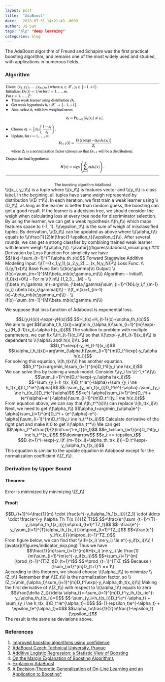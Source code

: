 ```yaml
---
layout: post
title:  "AdaBoost"
date:   2018-07-31 14:21:49 -0000
author: Ji Sun
tags: "nlp" "deep learning"
categories: blog
---
```

<script type="text/javascript" src="http://cdn.mathjax.org/mathjax/latest/MathJax.js?config=default"></script>
The AdaBoost algorithm of Freund and Schapire was the first practical boosting algorithm, and remains one of the most widely used and studied, with applications in numerous fields.
### Algorithm
![avatar](/figures/adaboost_program.png)
<center><small>The boosting algorithm AdaBoost</small></center>
\\((x_i, y_i)\\) is a tuple where \\(x_i\\) is features vector and \\(y_i\\) is class label.
In the begining, all tuples have same weigh represented by distribution \\(D_t^i\\).
In each iteration, we first train a weak learner using \\(D_t\\), as long as the learner is better than random guess,
the boosting can get a good result. If the learner is a decision tree, we should consider the weigh when calculating
loss at every tree node for discriminator selection. By using the learner, we can get a weak hypothesis \\(h_t\\) which maps
features space to {-1, 1}.
\\(\epsilon_t\\) is the sum of weigh of misclassified tuples. By derivation, \\(D_t\\) can be updated as above where \\(\alpha_t\\) equals to
\\(\frac{1}{2}ln(\frac{1-\epsilon_t}{\epsilon_t})\\).
After several rounds, we can get a strong classfier by combining trained weak learner with learner weigh \\(\alpha_t\\).
![avatar](/figures/adaboost_visual.png)
### Derivation by Loss Function
For simplicity we have $$H(x)=\sum_{t=1}^{T}\alpha_th_t(x)$$
Forward Stagewise Additive Modeling  
Input: \\(T={(x_1,y_1),(x_2,y_2),...,(x_N,y_N)}\\)  
Loss Func: \\(L(y,f(x))\\)  
Base Func Set: \\(b(x;\gamma)\\)  
Output: \\(f(x)=\sum_{m=1}^{M}\beta_mb(x;\gamma_m)\\)  
Algorithm:  
- Initial\\(f_0(x)=0\\)
- For m \\(\in\\) {1,2,3,...,M}
    - \\((\beta_m,\gamma_m)=arg\min_{\beta,\gamma}\sum_{i=1}^{N}L(y_i,f_{m-1}(x_i)+\beta b(x_i;\gamma))\\)
    - \\(f_m(x)=f_{m-1}(x)+\beta_mb(x;\gamma_m)\\)
    - \\(f(x)=\sum_{m=1}^{M}\beta_mb(x;\gamma_m)\\)
    
We suppose that loss function of Adaboost is exponential loss.  
<center>
$$L(y,H(x))=\exp(-yH(x))$$  
$$H_t(x)=H_{t-1}(x)+\alpha_th_t(x)$$  
</center>
We aim to get  
$$(\alpha_t,h_t(x))=arg\min_{\alpha,h}\sum_{i=1}^{m}\exp(-y_i(H_{t-1}(x_i)+\alpha h(x_i)))$$  
The solution to problem with multiple parameters, we can fix \\(H_{t-1}(x_i)\\) so that \\(\exp(-y_iH_{t-1}(x_i))\\) is dependent to
\\(\alpha\ and\ h(x_i)\\). Set
<center>
$$D_t^i=\exp(-y_iH_{t-1}(x_i))$$  
$$(\alpha_t,h_t(x))=arg\min_{\alpha,h}\sum_{i=1}^{m}D_t^i\exp(-y_i\alpha h(x_i))$$  
</center>
For solving this equation, \\(h_t(x)\\) has another equation.  
<center>
$$h_t^*(x)=arg\min_h\sum_{i=1}^{m}D_t^iI(y_i \ne h(x_i))$$  
</center>
We can solve this by training a weak model.  
Consider \\(y_i \in \\{-1,+1\\}\\)  
<center>
$$\sum_{i=1}^{m}D_t^i\exp(-y_i\alpha h(x_i))$$  
$$=\sum_{y_i=h_t(x_i)}D_t^ie^{-\alpha}+\sum_{y_i \ne h_t(x_i)}D_t^ie^{\alpha}$$  
$$=\sum_{y_i=h_t(x_i)}D_t^ie^{-\alpha}+\sum_{y_i \ne h_t(x_i)}D_t^ie^{\alpha}$$  
$$=e^{-\alpha}\sum_{i=1}^{m}D_t^i + (e^{\alpha}-e^{-\alpha})\sum_{i=1}^{m}D_t^iI(y_i \ne h(x_i))$$  
</center>
From equation above, we can say that \\(h_t^*(x)\\) can replace \\(h_t(x_i)\\)    
Next, we need to get \\(\alpha_t\\)  
$$\alpha_t=arg\min_{\alpha}e^{-\alpha}\sum_{i=1}^{m}D_t^i + (e^{\alpha}-e^{-\alpha})\sum_{i=1}^{m}D_t^iI(y_i \ne h_t^*(x_i))$$  
Calculate derivative of the right part and make it 0 to get \\(\alpha_t^*\\)  
We can get  
<center>
$$\alpha_t^*=\frac{1}{2}ln\frac{1-e_t}{e_t}$$  
$$e_t=\sum_{i=1}{m}D_t^iI(y_i \ne h_t^*(x_i))$$  
$$\downarrow$$  
$$e_t == \epsilon_t$$  
$$D_{t+1}^i=\exp(-y_i(f_{m-1}(x_i)+\alpha_th_t(x_i)))=D_t^i\exp(-y_i\alpha_th_t(x_i))$$  
</center>
This equation is similar to the update equation in Adaboost except for the normalization coefficient \\(Z_t\\).

### Derivation by Upper Bound
#### Theorem:
Error is minimized by minimizing \\(Z_t\\)  
#### Proof: 
<center>
$$D_{t+1}^i=\frac{1}{m} \cdot \frac{e^{-y_i\alpha_1h_1(x_i)}}{Z_1} \cdot \ldots \cdot \frac{e^{-y_i\alpha_Th_T(x_i)}}{Z_T}$$
$$=\frac{e^{\sum_{t=1}^{T}-y_i\alpha_th_t(x_i)}}{m\prod_{t=1}^TZ_t}$$
$$=\frac{e^{-y_i\sum_{t=1}^{T}\alpha_th_t(x_i)}}{m\prod_{t=1}^TZ_t}$$
$$=\frac{e^{-y_if(x_i)}}{m\prod_{t=1}^TZ_t}$$
</center>
From figure below, we can find that \\(I(H(x_i) \ne y_i) \le e^{-y_if(x_i)}\\)
![avatar](/figures/indicator_exp.png)
Thus we have  
<center>
$$\frac{1}{m}\sum_{i=1}^{m}I(H(x_i) \ne y_i) \le \frac{1}{m}\sum_{i=1}^{m}e^{-y_if(x_i)}$$
$$=\sum_{i=1}^{m}(\prod_{t=1}^{T}Z_t)D_{t+1}^i$$
$$=\prod_{t=1}^{T}Z_t$$ Because \(\sum_{i=1}^{m}D_{t+1}^i == 1\)
</center>
According to this theorem, we should choose \\(\alpha_t\\) to minimize \\(Z_t\\)  
Remember that \\(Z_t\\) is the normalization factor, so \\(Z_t=\min_{\alpha_t}\sum_{i=1}^{m}D_t^i\exp(-y_i\alpha_th_t(x_i))\\)  
Making the first derivative of \\(Z_t\\) with respect to \\(\alpha_t\\) equals to zero  
<center>
$$\frac{\delta Z_t}{\delta \alpha_t}=-\sum_{i=1}^{m}D_t^iy_ih_t(x_i)e^{-y_i\alpha_th_t(x_i)}=0$$
$$-\sum_{y_i=h_t(x_i)}D_t^ie^{-\alpha_t} + \sum_{y_i \ne h_t(x_i)}D_t^ie^{\alpha_t}=0$$
$$-(1-\epsilon_t)e^{-\alpha_t} + \epsilon_te^{\alpha_t}=0$$
$$\alpha_t=\frac{1}{2}ln\frac{1-\epsilon_t}{\epsilon_t}$$
</center>
The result is the same as deviations above.

### References
1. [Improved boosting algorithms using confidence](/resource/adaboost_1.pdf)
2. [AdaBoost Czech Technical University, Prague](/resource/adaboost_2.pdf)
3. [Additive Logistic Regression: a Statistic View of Boosting](/resource/adaboost_3.pdf)
4. [On the Margin Explanation of Boosting Algorithms](/resource/adaboost_4.pdf)
5. [Explaining AdaBoost](/resource/adaboost_5.pdf)
6. [A Decision-Theoretic Generalization of On-Line Learning and an Application to Boosting*](/resource/adaboost_6.pdf)
